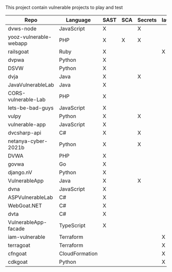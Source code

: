 This project contain vulnerable projects to play and test

| Repo                    | Language       | SAST | SCA | Secrets | IaC |
|-------------------------|----------------|---|---|---|---|
| dvws-node               | JavaScript     | X |   | X |   |
| yooz-vulnerable-webapp  | PHP            | X | X | X |   |
| railsgoat               | Ruby           | X |   |   | X |
| dvpwa                   | Python         | X |   |   |   |
| DSVW                    | Python         | X |   |   |   |
| dvja                    | Java           | X |   | X |   |
| JavaVulnerableLab       | Java           | X |   |   |   |
| CORS-vulnerable-Lab     | PHP            | X |   |   |   |
| lets-be-bad-guys        | JavaScript     | X |   |   |   |
| vulpy                   | Python         | X |   | X |   |
| vulnerable-app          | JavaScript     | X |   |   |   |
| dvcsharp-api            | C#             | X |   | X |   |
| netanya-cyber-2021b     | Python         | X |   | X |   |
| DVWA                    | PHP            | X |   |   |   |
| govwa                   | Go             | X |   |   |   |
| django.nV               | Python         | X |   |   |   |
| VulnerableApp           | Java           | X |   | X |   |
| dvna                    | JavaScript     | X |   |   |   |
| ASPVulnerableLab        | C#             | X |   |   |   |
| WebGoat.NET             | C#             | X |   |   |   |
| dvta                    | C#             | X |   |   |   |
| VulnerableApp-facade    | TypeScript     | X |   |   |   |
| iam-vulnerable          | Terraform      |   |   |   | X |
| terragoat               | Terraform      |   |   |   | X |
| cfngoat                 | CloudFormation |   |   |   | X |
| cdkgoat                 | Python         |   |   |   | X |